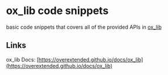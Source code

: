 # ox_lib code snippets

basic code snippets that covers all of the provided APIs in [ox_lib](https://github.com/overextended/ox_lib)

## Links

ox_lib Docs: [https://overextended.github.io/docs/ox_lib](https://overextended.github.io/docs/ox_lib)
